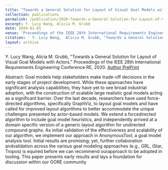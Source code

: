 ```yaml
---
title: "Towards a General Solution for Layout of Visual Goal Models with Actors"
collection: publications
permalink: /publication/2020-Towards-a-General-Solution-for-Layout-of-Visual-Goal-Models-with-Actors
excerpt: Y. Lucy Wang, Alicia M. Grubb
date: 2020-01-01
venue: 'Proceedings of the IEEE 28th International Requirements Engineering Conference RE'
citation: ' Y. Lucy Wang,  Alicia M. Grubb, "Towards a General Solution for Layout of Visual Goal Models with Actors." Proceedings of the IEEE 28th International Requirements Engineering Conference RE, 2020.'
layout: archive
---
```

 Y. Lucy Wang,  Alicia M. Grubb, "Towards a General Solution for Layout of Visual Goal Models with Actors." Proceedings of the IEEE 28th International Requirements Engineering Conference RE, 2020.
[Author PrePrint](https://amgrubb.github.io/files/2020-Towards-a-General-Solution-for-Layout-of-Visual-Goal-Models-with-Actors.pdf)

Abstract: Goal models help stakeholders make trade-off decisions in the early stages of project development. While these approaches have significant analysis capabilities, they have yet to see broad industrial adoption, with the construction of scalable large realistic goal models acting as a significant barrier. Over the last decade, researchers have used force-directed algorithms, specifically GraphViz, to layout goal models and have called for improved layout algorithms to better accommodate the unique challenges presented by actor-based models. We extend a forcedirected algorithm to include goal model heuristics, and independently arrived at a domain specific version of a generic layout algorithm for undirected compound graphs. As initial validation of the effectiveness and scalability of our algorithm, we implement our approach in AnonymousTool, a goal model analysis tool. Initial results are promising; yet, further collaboration andvalidation across the various goal modeling approaches (e.g., GRL, iStar, Tropos) is equired before we can recommend ourapproach to be adopted in tooling. This paper presents early results and lays a foundation for discussion within our GORE community
